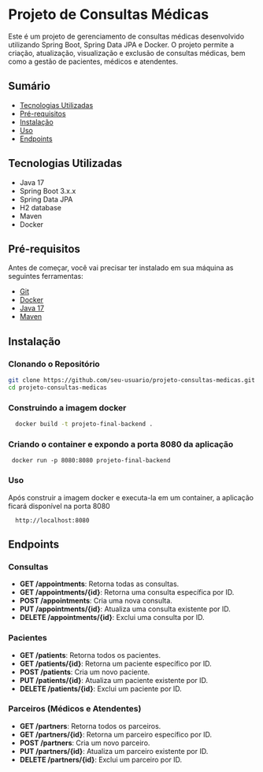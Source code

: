# Projeto de Consultas Médicas

Este é um projeto de gerenciamento de consultas médicas desenvolvido utilizando Spring Boot, Spring Data JPA e Docker. O projeto permite a criação, atualização, visualização e exclusão de consultas médicas, bem como a gestão de pacientes, médicos e atendentes.

## Sumário

- [Tecnologias Utilizadas](#tecnologias-utilizadas)
- [Pré-requisitos](#pré-requisitos)
- [Instalação](#instalação)
- [Uso](#uso)
- [Endpoints](#endpoints)

## Tecnologias Utilizadas

- Java 17
- Spring Boot 3.x.x
- Spring Data JPA
- H2 database
- Maven
- Docker

## Pré-requisitos

Antes de começar, você vai precisar ter instalado em sua máquina as seguintes ferramentas:

- [Git](https://git-scm.com)
- [Docker](https://www.docker.com)
- [Java 17](https://jdk.java.net/17/)
- [Maven](https://maven.apache.org)

## Instalação

### Clonando o Repositório

```bash
git clone https://github.com/seu-usuario/projeto-consultas-medicas.git
cd projeto-consultas-medicas
```

### Construindo a imagem docker
```bash
  docker build -t projeto-final-backend .
```

### Criando o container e expondo a porta 8080 da aplicação
```
 docker run -p 8080:8080 projeto-final-backend
```
### Uso
Após construir a imagem docker e executa-la em um container, a aplicação ficará disponível na porta 8080
```
  http://localhost:8080
```

## Endpoints

### Consultas

- **GET /appointments**: Retorna todas as consultas.
- **GET /appointments/{id}**: Retorna uma consulta específica por ID.
- **POST /appointments**: Cria uma nova consulta.
- **PUT /appointments/{id}**: Atualiza uma consulta existente por ID.
- **DELETE /appointments/{id}**: Exclui uma consulta por ID.

### Pacientes

- **GET /patients**: Retorna todos os pacientes.
- **GET /patients/{id}**: Retorna um paciente específico por ID.
- **POST /patients**: Cria um novo paciente.
- **PUT /patients/{id}**: Atualiza um paciente existente por ID.
- **DELETE /patients/{id}**: Exclui um paciente por ID.

### Parceiros (Médicos e Atendentes)

- **GET /partners**: Retorna todos os parceiros.
- **GET /partners/{id}**: Retorna um parceiro específico por ID.
- **POST /partners**: Cria um novo parceiro.
- **PUT /partners/{id}**: Atualiza um parceiro existente por ID.
- **DELETE /partners/{id}**: Exclui um parceiro por ID.

